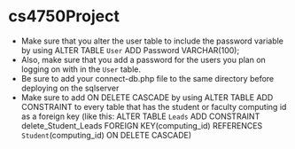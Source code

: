 # cs4750Project
* Make sure that you alter the user table to include the password variable by using ALTER TABLE `User` ADD Password VARCHAR(100);
* Also, make sure that you add a password for the users you plan on logging on with in the `User` table.
* Be sure to add your connect-db.php file to the same directory before deploying on the sqlserver
* Make sure to add ON DELETE CASCADE by using ALTER TABLE ADD CONSTRAINT to every table that has the student or faculty computing id as a foreign key 
(like this: ALTER TABLE `Leads` ADD CONSTRAINT delete_Student_Leads FOREIGN KEY(computing_id) REFERENCES `Student`(computing_id) ON DELETE CASCADE)
